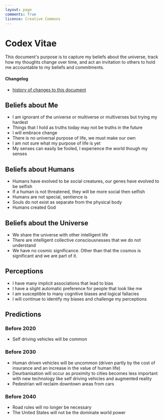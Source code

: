 ```yaml
---
layout: page
comments: True
licence: Creative Commons
---
```


# Codex Vitae
This document's purpose is to capture my beliefs about the universe, track how my thoughts change over time, and act an invitation to others to hold me accountable to my beliefs and commitments.

#### Changelog
- [history of changes to this document](https://github.com/gregology/gregology.github.io/commits/master/codex.md)

## Beliefs about Me

- I am ignorant of the universe or multiverse or multiverses but trying my hardest
- Things that I hold as truths today may not be truths in the future
- I will embrace change
- There is no universal purpose of life, we must make our own
- I am not sure what my purpose of life is yet
- My senses can easily be fooled, I experience the world though my senses


## Beliefs about Humans

- Humans have evolved to be social creatures, our genes have evolved to be selfish
- If a human is not threatened, they will be more social then selfish
- Humans are not special, sentience is
- Souls do not exist as separate from the physical body
- Humans created God


## Beliefs about the Universe

- We share the universe with other intelligent life
- There are intelligent collective consciousnesses that we do not understand
- We have no cosmic significance. Other than that the cosmos is significant and we are part of it.


## Perceptions

- I have many implicit associations that lead to bias
- I have a slight automatic preference for people that look like me
- I am susceptible to many cognitive biases and logical fallacies
- I will continue to identify my biases and challenge my perceptions


## Predictions

### Before 2020

- Self driving vehicles will be common

### Before 2030

- Human driven vehicles will be uncommon (driven partly by the cost of insurance and an increase in the value of human life)
- Deurbanisation will occur as proximity to cities becomes less important with new technology like self driving vehicles and augmented reality
- Pedestrian will reclaim downtown areas from cars

### Before 2040

- Road rules will no longer be necessary
- The United States will not be the dominate world power
